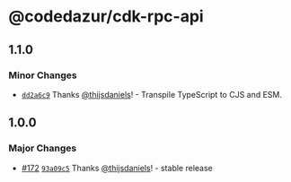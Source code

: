 # @codedazur/cdk-rpc-api

## 1.1.0

### Minor Changes

- [`dd2a6c9`](https://github.com/codedazur/toolkit/commit/dd2a6c9934b9b0ad2fb63e45e963d94d3ebf6dca) Thanks [@thijsdaniels](https://github.com/thijsdaniels)! - Transpile TypeScript to CJS and ESM.

## 1.0.0

### Major Changes

- [#172](https://github.com/codedazur/toolkit/pull/172) [`93a09c5`](https://github.com/codedazur/toolkit/commit/93a09c5333491a6d02b178e706621806eb97dc3c) Thanks [@thijsdaniels](https://github.com/thijsdaniels)! - stable release
